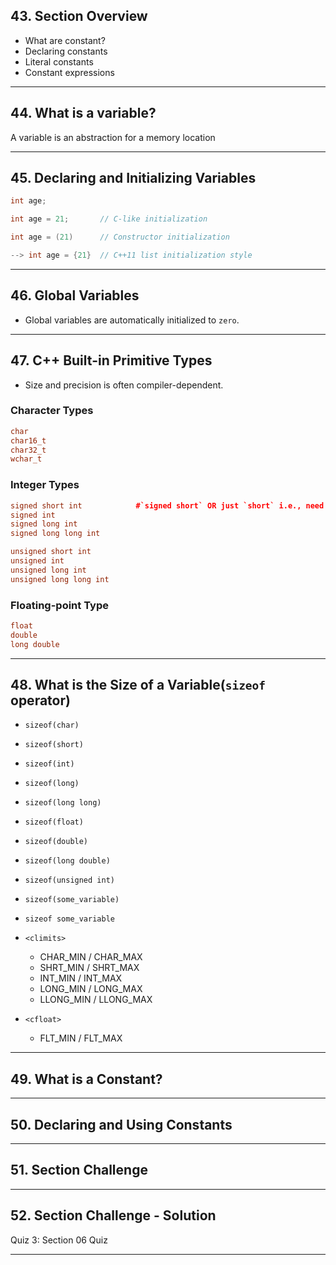 ## 43. Section Overview

* What are constant?
* Declaring constants
* Literal constants
* Constant expressions

***

## 44. What is a variable?

A variable is an abstraction for a memory location

***

## 45. Declaring and Initializing Variables

```c++
int age;

int age = 21;       // C-like initialization

int age = (21)      // Constructor initialization

--> int age = {21}  // C++11 list initialization style
```

***

## 46. Global Variables

* Global variables are automatically initialized to `zero`.

***

## 47. C++ Built-in Primitive Types

* Size and precision is often compiler-dependent.

### Character Types
```c++
char
char16_t
char32_t
wchar_t
```

### Integer Types
```c++
signed short int            #`signed short` OR just `short` i.e., need not put `int`
signed int
signed long int
signed long long int

unsigned short int
unsigned int
unsigned long int
unsigned long long int
```

### Floating-point Type
```c++
float
double
long double
```
***

## 48. What is the Size of a Variable(`sizeof` operator)

* `sizeof(char)`

* `sizeof(short)`
* `sizeof(int)`
* `sizeof(long)`
* `sizeof(long long)`

* `sizeof(float)`
* `sizeof(double)`
* `sizeof(long double)`

* `sizeof(unsigned int)`

* `sizeof(some_variable)`
* `sizeof some_variable`

* `<climits>`
    -  CHAR_MIN / CHAR_MAX
    -  SHRT_MIN / SHRT_MAX
    -   INT_MIN / INT_MAX
    -  LONG_MIN / LONG_MAX
    - LLONG_MIN / LLONG_MAX

* `<cfloat>`
    - FLT_MIN / FLT_MAX
***

## 49. What is a Constant?

***

## 50. Declaring and Using Constants

***

## 51. Section Challenge

***

## 52. Section Challenge - Solution

Quiz 3: Section 06 Quiz

***

















